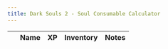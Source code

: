 ```yaml
---
title: Dark Souls 2 - Soul Consumable Calculator
---
```


<table>
  <thead>
    <tr>
      <th>&nbsp;</th>
      <th>Name</th>
      <th>XP</th>
      <th>Inventory</th>
      <th>Notes</th>
    </tr>
  </thead>
  <tbody id="souls_table">
  </tbody>
</table>

<script src="https://code.jquery.com/jquery-3.6.0.slim.min.js" integrity="sha256-u7e5khyithlIdTpu22PHhENmPcRdFiHRjhAuHcs05RI=" crossorigin="anonymous"></script>
<script>
{% include_relative souls_calc.js %}
</script>
